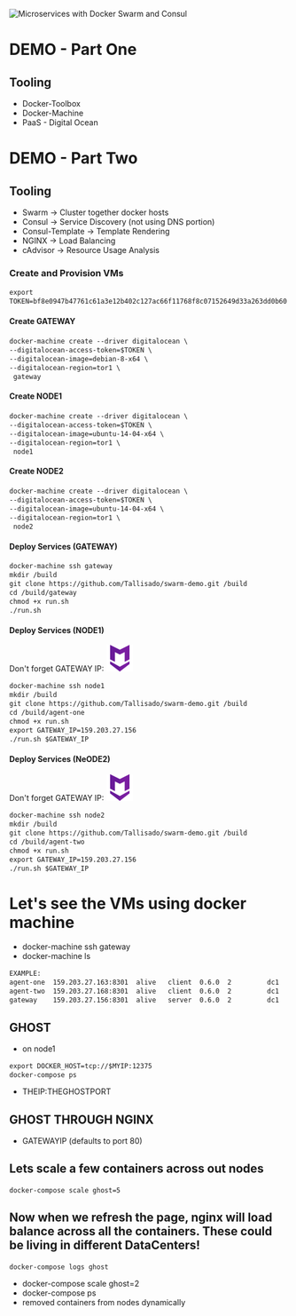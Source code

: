 ![Microservices with Docker Swarm and Consul](https://sonnguyen.ws/wp-content/uploads/2015/12/clotify_microservice.png)

# DEMO - Part One

## Tooling
- Docker-Toolbox
- Docker-Machine
- PaaS - Digital Ocean

# DEMO - Part Two
## Tooling
- Swarm -> Cluster together docker hosts
- Consul -> Service Discovery (not using DNS portion)
- Consul-Template -> Template Rendering
- NGINX -> Load Balancing
- cAdvisor -> Resource Usage Analysis

### Create and Provision VMs

```
export TOKEN=bf8e0947b47761c61a3e12b402c127ac66f11768f8c07152649d33a263dd0b60
```

#### Create GATEWAY
```
docker-machine create --driver digitalocean \
--digitalocean-access-token=$TOKEN \
--digitalocean-image=debian-8-x64 \
--digitalocean-region=tor1 \
 gateway
```
#### Create NODE1

```
docker-machine create --driver digitalocean \
--digitalocean-access-token=$TOKEN \
--digitalocean-image=ubuntu-14-04-x64 \
--digitalocean-region=tor1 \
 node1
```

#### Create NODE2

```
docker-machine create --driver digitalocean \
--digitalocean-access-token=$TOKEN \
--digitalocean-image=ubuntu-14-04-x64 \
--digitalocean-region=tor1 \
 node2
```

#### Deploy Services (GATEWAY)
```
docker-machine ssh gateway
mkdir /build
git clone https://github.com/Tallisado/swarm-demo.git /build
cd /build/gateway
chmod +x run.sh
./run.sh
```

#### Deploy Services (NODE1)
Don't forget GATEWAY IP:
![alt text](https://github.com/adam-p/markdown-here/raw/master/src/common/images/icon48.png "Logo Title Text 1")
```
docker-machine ssh node1
mkdir /build
git clone https://github.com/Tallisado/swarm-demo.git /build
cd /build/agent-one
chmod +x run.sh
export GATEWAY_IP=159.203.27.156
./run.sh $GATEWAY_IP
```

#### Deploy Services (NeODE2)
Don't forget GATEWAY IP:
![alt text](https://github.com/adam-p/markdown-here/raw/master/src/common/images/icon48.png "Logo Title Text 1")
```
docker-machine ssh node2
mkdir /build
git clone https://github.com/Tallisado/swarm-demo.git /build
cd /build/agent-two
chmod +x run.sh
export GATEWAY_IP=159.203.27.156
./run.sh $GATEWAY_IP
```

# Let's see the VMs using docker machine

- docker-machine ssh gateway
- docker-machine ls

```
EXAMPLE:
agent-one  159.203.27.163:8301  alive   client  0.6.0  2         dc1
agent-two  159.203.27.168:8301  alive   client  0.6.0  2         dc1
gateway    159.203.27.156:8301  alive   server  0.6.0  2         dc1
```

## GHOST
- on node1
```
export DOCKER_HOST=tcp://$MYIP:12375
docker-compose ps
```
- THEIP:THEGHOSTPORT

## GHOST THROUGH NGINX
- GATEWAYIP (defaults to port 80)

## Lets scale a few containers across out nodes
```
docker-compose scale ghost=5
```

## Now when we refresh the page, nginx will load balance across all the containers. These could be living in different DataCenters!
```
docker-compose logs ghost
```

- docker-compose scale ghost=2
- docker-compose ps
- removed containers from nodes dynamically 
